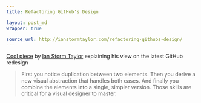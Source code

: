 ```yaml
---
title: Refactoring GitHub's Design

layout: post_md
wrapper: true

source_url: http://ianstormtaylor.com/refactoring-githubs-design/
---
```

[Cool piece][post-url] by [Ian Storm Taylor][ian-storm-taylor] explaining his view on the latest GitHub redesign

> First you notice duplication between two elements. Then you derive a new visual abstraction that handles both cases. And finally you combine the elements into a single, simpler version. Those skills are critical for a visual designer to master.

[post-url]: http://ianstormtaylor.com/refactoring-githubs-design/
[ian-storm-taylor]: https://twitter.com/ianstormtaylor